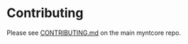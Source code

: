 # Contributing

Please see [CONTRIBUTING.md](https://github.com/myntdevkit/myntcore/blob/master/CONTRIBUTING.md) on the main myntcore repo.
